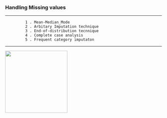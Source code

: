 <h3> Handling Missing values </h3>
<hr>
             
             1 . Mean-Median_Mode
             2 . Arbitary Imputation technique
             3 . End-of-distribution tecnnique
             4 . Complete case analysis
             5 . Frequent category imputaton
         
<hr>

<img src="" width="200" height="200">

